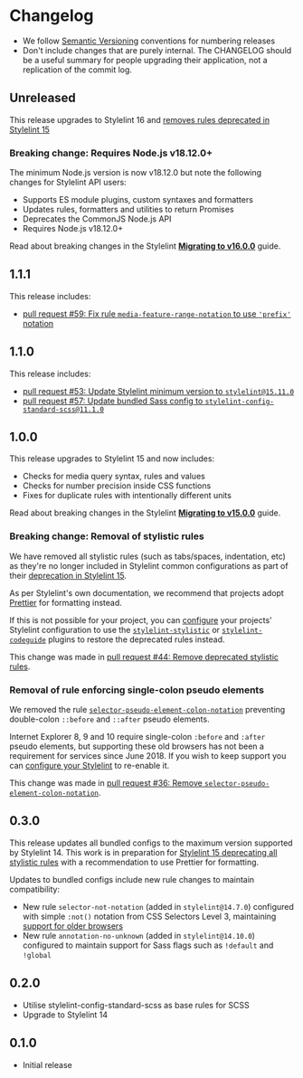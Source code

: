 # Changelog

- We follow [Semantic Versioning](https://semver.org/) conventions for
  numbering releases
- Don't include changes that are purely internal. The CHANGELOG should be a
  useful summary for people upgrading their application, not a replication
  of the commit log.

## Unreleased

This release upgrades to Stylelint 16 and [removes rules deprecated in Stylelint 15](#breaking-change-removal-of-stylistic-rules)

### Breaking change: Requires Node.js v18.12.0+

The minimum Node.js version is now v18.12.0 but note the following changes for Stylelint API users:

* Supports ES module plugins, custom syntaxes and formatters
* Updates rules, formatters and utilities to return Promises
* Deprecates the CommonJS Node.js API
* Requires Node.js v18.12.0+

Read about breaking changes in the Stylelint [**Migrating to v16.0.0**](https://github.com/stylelint/stylelint/blob/main/docs/migration-guide/to-16.md#breaking-changes) guide.

## 1.1.1

This release includes:

* [pull request #59: Fix rule `media-feature-range-notation` to use `'prefix'` notation](https://github.com/alphagov/stylelint-config-gds/pull/59)

## 1.1.0

This release includes:

* [pull request #53: Update Stylelint minimum version to `stylelint@15.11.0`](https://github.com/alphagov/stylelint-config-gds/pull/53)
* [pull request #57: Update bundled Sass config to `stylelint-config-standard-scss@11.1.0`](https://github.com/alphagov/stylelint-config-gds/pull/57)

## 1.0.0

This release upgrades to Stylelint 15 and now includes:

* Checks for media query syntax, rules and values
* Checks for number precision inside CSS functions
* Fixes for duplicate rules with intentionally different units

Read about breaking changes in the Stylelint [**Migrating to v15.0.0**](https://github.com/stylelint/stylelint/blob/main/docs/migration-guide/to-15.md#breaking-changes) guide.

### Breaking change: Removal of stylistic rules

We have removed all stylistic rules (such as tabs/spaces, indentation, etc) as they're no longer included in Stylelint common configurations as part of their [deprecation in Stylelint 15]((https://stylelint.io/migration-guide/to-15/#deprecated-stylistic-rules)).

As per Stylelint's own documentation, we recommend that projects adopt [Prettier](https://prettier.io/) for formatting instead.

If this is not possible for your project, you can [configure](https://stylelint.io/user-guide/configure/) your projects' Stylelint configuration to use the [`stylelint-stylistic`](https://github.com/elirasza/stylelint-stylistic) or [`stylelint-codeguide`](https://github.com/firefoxic/stylelint-codeguide) plugins to restore the deprecated rules instead.

This change was made in [pull request #44: Remove deprecated stylistic rules](https://github.com/alphagov/stylelint-config-gds/pull/44).

### Removal of rule enforcing single-colon pseudo elements

We removed the rule [`selector-pseudo-element-colon-notation`](https://stylelint.io/user-guide/rules/selector-pseudo-element-colon-notation/) preventing double-colon `::before` and `::after` pseudo elements.

Internet Explorer 8, 9 and 10 require single-colon `:before` and `:after` pseudo elements, but supporting these old browsers has not been a requirement for services since June 2018. If you wish to keep support you can [configure your Stylelint](https://stylelint.io/user-guide/configure/) to re-enable it.

This change was made in [pull request #36: Remove `selector-pseudo-element-colon-notation`](https://github.com/alphagov/stylelint-config-gds/pull/36).

## 0.3.0

This release updates all bundled configs to the maximum version supported by Stylelint 14. This work is in preparation for [Stylelint 15 deprecating all stylistic rules](https://stylelint.io/migration-guide/to-15/#deprecated-stylistic-rules) with a recommendation to use Prettier for formatting.

Updates to bundled configs include new rule changes to maintain compatibility:

* New rule `selector-not-notation` (added in `stylelint@14.7.0`) configured with simple `:not()` notation from CSS Selectors Level 3, maintaining [support for older browsers](https://caniuse.com/css-not-sel-list)
* New rule `annotation-no-unknown` (added in `stylelint@14.10.0`) configured to maintain support for Sass flags such as `!default` and `!global`

## 0.2.0

* Utilise stylelint-config-standard-scss as base rules for SCSS
* Upgrade to Stylelint 14

## 0.1.0

* Initial release
